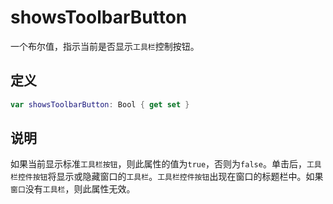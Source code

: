 # showsToolbarButton

一个布尔值，指示当前是否显示`工具栏`控制按钮。

## 定义

```swift
var showsToolbarButton: Bool { get set }
```

## 说明

如果当前显示标准`工具栏按钮`，则此属性的值为`true`，否则为`false`。单击后，`工具栏控件按钮`将显示或隐藏窗口的`工具栏`。`工具栏控件按钮`出现在窗口的标题栏中。如果`窗口`没有`工具栏`，则此属性无效。